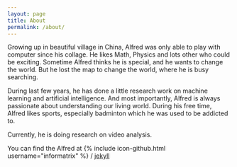 ```yaml
---
layout: page
title: About
permalink: /about/
---
```


Growing up in beautiful village in China, Alfred was only able to play with computer since his collage. He likes Math, Physics and lots other who could be exciting. Sometime Alfred thinks he is special, and he wants to change the world. But he lost the map to change the world, where he is busy searching.

During last few years, he has done a little research work on machine learning and artificial intelligence. And most importantly, Alfred is always passionate about understanding our living world. During his free time, Alfred likes sports, especially badminton which he was used to be addicted to.

Currently, he is doing research on video analysis. 

You can find the Alfred at
{% include icon-github.html username="informatrix" %} /
[jekyll](https://github.com/informatrix/)
